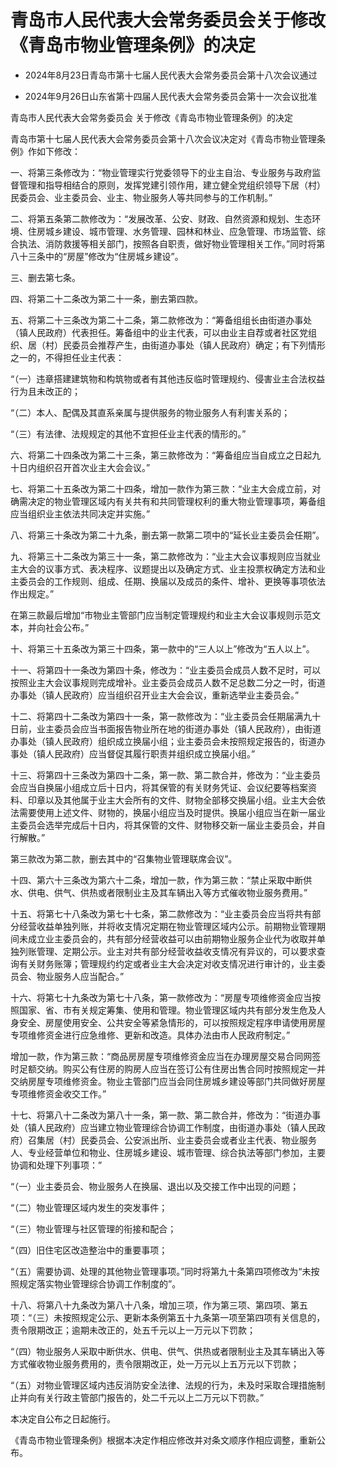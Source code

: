 # 青岛市人民代表大会常务委员会关于修改《青岛市物业管理条例》的决定

- 2024年8月23日青岛市第十七届人民代表大会常务委员会第十八次会议通过

- 2024年9月26日山东省第十四届人民代表大会常务委员会第十一次会议批准

<!-- INFO END -->

青岛市人民代表大会常务委员会 关于修改《青岛市物业管理条例》的决定

青岛市第十七届人民代表大会常务委员会第十八次会议决定对《青岛市物业管理条例》作如下修改：

一、将第三条修改为：“物业管理实行党委领导下的业主自治、专业服务与政府监督管理和指导相结合的原则，发挥党建引领作用，建立健全党组织领导下居（村）民委员会、业主委员会、业主、物业服务人等共同参与的工作机制。”

二、将第五条第二款修改为：“发展改革、公安、财政、自然资源和规划、生态环境、住房城乡建设、城市管理、水务管理、园林和林业、应急管理、市场监管、综合执法、消防救援等相关部门，按照各自职责，做好物业管理相关工作。”同时将第八十三条中的“房屋”修改为“住房城乡建设”。

三、删去第七条。

四、将第二十二条改为第二十一条，删去第四款。

五、将第二十三条改为第二十二条，第二款修改为：“筹备组组长由街道办事处（镇人民政府）代表担任。筹备组中的业主代表，可以由业主自荐或者社区党组织、居（村）民委员会推荐产生，由街道办事处（镇人民政府）确定；有下列情形之一的，不得担任业主代表：

“（一）违章搭建建筑物和构筑物或者有其他违反临时管理规约、侵害业主合法权益行为且未改正的；

“（二）本人、配偶及其直系亲属与提供服务的物业服务人有利害关系的；

“（三）有法律、法规规定的其他不宜担任业主代表的情形的。”

六、将第二十四条改为第二十三条，第三款修改为：“筹备组应当自成立之日起九十日内组织召开首次业主大会会议。”

七、将第二十五条改为第二十四条，增加一款作为第三款：“业主大会成立前，对确需决定的物业管理区域内有关共有和共同管理权利的重大物业管理事项，筹备组应当组织业主依法共同决定并实施。”

八、将第三十条改为第二十九条，删去第一款第二项中的“延长业主委员会任期”。

九、将第三十二条改为第三十一条，第二款修改为：“业主大会议事规则应当就业主大会的议事方式、表决程序、议题提出以及确定方式、业主投票权确定方法和业主委员会的工作规则、组成、任期、换届以及成员的条件、增补、更换等事项依法作出规定。”

在第三款最后增加“市物业主管部门应当制定管理规约和业主大会议事规则示范文本，并向社会公布。”

十、将第三十五条改为第三十四条，第一款中的“三人以上”修改为“五人以上”。

十一、将第四十一条改为第四十条，修改为：“业主委员会成员人数不足时，可以按照业主大会议事规则完成增补。业主委员会成员人数不足总数二分之一时，街道办事处（镇人民政府）应当组织召开业主大会会议，重新选举业主委员会。”

十二、将第四十二条改为第四十一条，第一款修改为：“业主委员会任期届满九十日前，业主委员会应当书面报告物业所在地的街道办事处（镇人民政府），由街道办事处（镇人民政府）组织成立换届小组；业主委员会未按照规定报告的，街道办事处（镇人民政府）应当督促其履行职责并组织成立换届小组。”

十三、将第四十三条改为第四十二条，第一款、第二款合并，修改为：“业主委员会应当自换届小组成立后十日内，将其保管的有关财务凭证、会议纪要等档案资料、印章以及其他属于业主大会所有的文件、财物全部移交换届小组。业主大会依法需要使用上述文件、财物的，换届小组应当及时提供。换届小组应当在新一届业主委员会选举完成后十日内，将其保管的文件、财物移交新一届业主委员会，并自行解散。”

第三款改为第二款，删去其中的“召集物业管理联席会议”。

十四、第六十三条改为第六十二条，增加一款，作为第三款：“禁止采取中断供水、供电、供气、供热或者限制业主及其车辆出入等方式催收物业服务费用。”

十五、将第七十八条改为第七十七条，第二款修改为：“业主委员会应当将共有部分经营收益单独列账，并将收支情况定期在物业管理区域内公示。前期物业管理期间未成立业主委员会的，共有部分经营收益可以由前期物业服务企业代为收取并单独列账管理、定期公示。业主对共有部分经营收益收支情况有异议的，可以要求查询有关财务账簿；管理规约约定或者业主大会决定对收支情况进行审计的，业主委员会、物业服务人应当配合。”

十六、将第七十九条改为第七十八条，第一款修改为：“房屋专项维修资金应当按照国家、省、市有关规定筹集、使用和管理。物业管理区域内共有部分发生危及人身安全、房屋使用安全、公共安全等紧急情形的，可以按照规定程序申请使用房屋专项维修资金进行应急维修、更新和改造。具体办法由市人民政府制定。”

增加一款，作为第三款：“商品房房屋专项维修资金应当在办理房屋交易合同网签时足额交纳。购买公有住房的购房人应当在签订公有住房出售合同时按照规定一并交纳房屋专项维修资金。物业主管部门应当会同住房城乡建设等部门共同做好房屋专项维修资金收交工作。”

十七、将第八十二条改为第八十一条，第一款、第二款合并，修改为：“街道办事处（镇人民政府）应当建立物业管理综合协调工作制度，由街道办事处（镇人民政府）召集居（村）民委员会、公安派出所、业主委员会或者业主代表、物业服务人、专业经营单位和物业、住房城乡建设、城市管理、综合执法等部门参加，主要协调和处理下列事项：”

“（一）业主委员会、物业服务人在换届、退出以及交接工作中出现的问题；

“（二）物业管理区域内发生的突发事件；

“（三）物业管理与社区管理的衔接和配合；

“（四）旧住宅区改造整治中的重要事项；

“（五）需要协调、处理的其他物业管理事项。”同时将第九十条第四项修改为“未按照规定落实物业管理综合协调工作制度的”。

十八、将第八十九条改为第八十八条，增加三项，作为第三项、第四项、第五项：“（三）未按照规定公示、更新本条例第五十九条第一项至第四项有关信息的，责令限期改正；逾期未改正的，处五千元以上一万元以下罚款；

“（四）物业服务人采取中断供水、供电、供气、供热或者限制业主及其车辆出入等方式催收物业服务费用的，责令限期改正，处一万元以上五万元以下罚款；

“（五）对物业管理区域内违反消防安全法律、法规的行为，未及时采取合理措施制止并向有关行政主管部门报告的，处二千元以上二万元以下罚款。”

本决定自公布之日起施行。

《青岛市物业管理条例》根据本决定作相应修改并对条文顺序作相应调整，重新公布。
